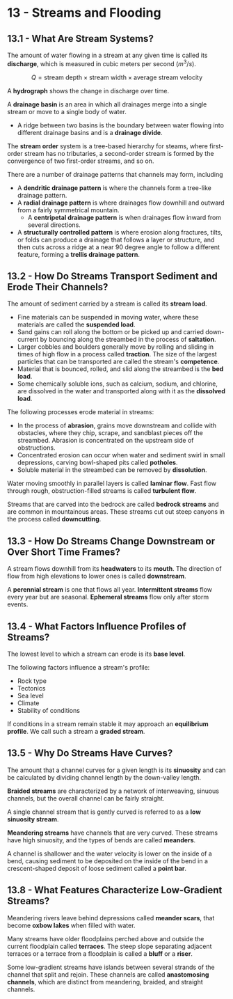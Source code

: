 # 13 - Streams and Flooding

## 13.1 - What Are Stream Systems?

The amount of water flowing in a stream at any given time is called its **discharge**, which is measured in cubic meters per second ($m^3/s$).

$$ Q = \text{stream depth} \times \text{stream width} \times \text{average stream velocity} $$

A **hydrograph** shows the change in discharge over time.

A **drainage basin** is an area in which all drainages merge into a single stream or move to a single body of water.
- A ridge between two basins is the boundary between water flowing into different drainage basins and is a **drainage divide**.

The **stream order** system is a tree-based hierarchy for steams, where first-order stream has no tributaries, a second-order stream is formed by the convergence of two first-order streams, and so on.

There are a number of drainage patterns that channels may form, including
- A **dendritic drainage pattern** is where the channels form a tree-like drainage pattern.
- A **radial drainage pattern** is where drainages flow downhill and outward from a fairly symmetrical mountain.
  - A **centripetal drainage pattern** is when drainages flow inward from several directions.
- A **structurally controlled pattern** is where erosion along fractures, tilts, or folds can produce a drainage that follows a layer or structure, and then cuts across a ridge at a near 90 degree angle to follow a different feature, forming a **trellis drainage pattern**.

## 13.2 - How Do Streams Transport Sediment and Erode Their Channels?

The amount of sediment carried by a stream is called its **stream load**.
- Fine materials can be suspended in moving water, where these materials are called the **suspended load**.
- Sand gains can roll along the bottom or be picked up and carried down-current by bouncing along the streambed in the process of **saltation**.
- Larger cobbles and boulders generally move by rolling and sliding in times of high flow in a process called **traction**. The size of the largest particles that can be transported are called the stream's **competence**.
- Material that is bounced, rolled, and slid along the streambed is the **bed load**.
- Some chemically soluble ions, such as calcium, sodium, and chlorine, are dissolved in the water and transported along with it as the **dissolved load**.

The following processes erode material in streams:
- In the process of **abrasion**, grains move downstream and collide with obstacles, where they chip, scrape, and sandblast pieces off the streambed. Abrasion is concentrated on the upstream side of obstructions.
- Concentrated erosion can occur when water and sediment swirl in small depressions, carving bowl-shaped pits called **potholes**.
- Soluble material in the streambed can be removed by **dissolution**.

Water moving smoothly in parallel layers is called **laminar flow**. Fast flow through rough, obstruction-filled streams is called **turbulent flow**.

Streams that are carved into the bedrock are called **bedrock streams** and are common in mountainous areas. These streams cut out steep canyons in the process called **downcutting**.

## 13.3 - How Do Streams Change Downstream or Over Short Time Frames?

A stream flows downhill from its **headwaters** to its **mouth**. The direction of flow from high elevations to lower ones is called **downstream**.

A **perennial stream** is one that flows all year. **Intermittent streams** flow every year but are seasonal. **Ephemeral streams** flow only after storm events.

## 13.4 - What Factors Influence Profiles of Streams?

The lowest level to which a stream can erode is its **base level**.

The following factors influence a stream's profile:
- Rock type
- Tectonics
- Sea level
- Climate
- Stability of conditions

If conditions in a stream remain stable it may approach an **equilibrium profile**. We call such a stream a **graded stream**.

## 13.5 - Why Do Streams Have Curves?

The amount that a channel curves for a given length is its **sinuosity** and can be calculated by dividing channel length by the down-valley length.

**Braided streams** are characterized by a network of interweaving, sinuous channels, but the overall channel can be fairly straight.

A single channel stream that is gently curved is referred to as a **low sinuosity stream**.

**Meandering streams** have channels that are very curved. These streams have high sinuosity, and the types of bends are called **meanders**.

A channel is shallower and the water velocity is lower on the inside of a bend, causing sediment to be deposited on the inside of the bend in a crescent-shaped deposit of loose sediment called a **point bar**.

## 13.8 - What Features Characterize Low-Gradient Streams?

Meandering rivers leave behind depressions called **meander scars**, that become **oxbow lakes** when filled with water.

Many streams have older floodplains perched above and outside the current floodplain called **terraces**. The steep slope separating adjacent terraces or a terrace from a floodplain is called a **bluff** or a **riser**.

Some low-gradient streams have islands between several strands of the channel that split and rejoin. These channels are called **anastomosing channels**, which are distinct from meandering, braided, and straight channels.
